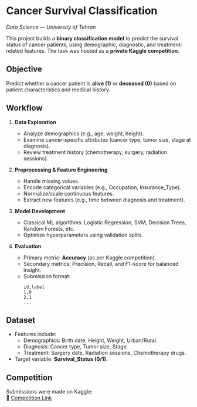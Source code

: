 ﻿
# Cancer Survival Classification

_Data Science — University of Tehran_

This project builds a **binary classification model** to predict the survival status of cancer patients, using demographic, diagnostic, and treatment-related features. The task was hosted as a **private Kaggle competition**.

## Objective
Predict whether a cancer patient is **alive (1)** or **deceased (0)** based on patient characteristics and medical history.

## Workflow

1. **Data Exploration**
   - Analyze demographics (e.g., age, weight, height).  
   - Examine cancer-specific attributes (cancer type, tumor size, stage at diagnosis).  
   - Review treatment history (chemotherapy, surgery, radiation sessions).

2. **Preprocessing & Feature Engineering**
   - Handle missing values.  
   - Encode categorical variables (e.g., Occupation, Insurance_Type).  
   - Normalize/scale continuous features.  
   - Extract new features (e.g., time between diagnosis and treatment).  

3. **Model Development**
   - Classical ML algorithms: Logistic Regression, SVM, Decision Trees, Random Forests, etc.  
   - Optimize hyperparameters using validation splits.  

4. **Evaluation**
   - Primary metric: **Accuracy** (as per Kaggle competition).  
   - Secondary metrics: Precision, Recall, and F1-score for balanced insight.  
   - Submission format:  
     ```csv
     id,label
     1,0
     2,1
     ...
     ```

## Dataset
- Features include:  
  - Demographics: Birth date, Height, Weight, Urban/Rural.  
  - Diagnosis: Cancer type, Tumor size, Stage.  
  - Treatment: Surgery date, Radiation sessions, Chemotherapy drugs.  
- Target variable: **Survival_Status (0/1)**.

## Competition
Submissions were made on Kaggle:  
🔗 [Competition Link](https://www.kaggle.com/t/f6a3b0cdf6a84341bc1c60d639866a24)


